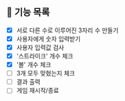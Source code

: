 ## 📝 기능 목록
- [X] 서로 다른 수로 이루어진 3자리 수 만들기
- [X] 사용자에게 숫자 입력받기
- [X] 사용자 입력값 검사
- [X] '스트라이크' 개수 체크
- [X] '볼' 개수 체크
- [ ] 3개 모두 맞혔는지 체크
- [ ] 결과 출력
- [ ] 게임 재시작/종료